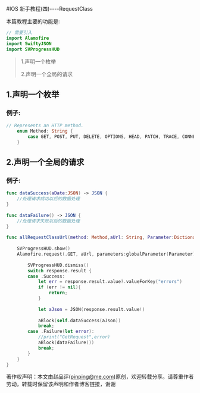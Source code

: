 #IOS 新手教程(四)----RequestClass

本篇教程主要的功能是: 

```swift
// 需要引入
import Alamofire
import SwiftyJSON
import SVProgressHUD
```
>1.声明一个枚举
>
>2.声明一个全局的请求



## 1.声明一个枚举
### 例子:
```swift
// Represents an HTTP method.
    enum Method: String {
        case GET, POST, PUT, DELETE, OPTIONS, HEAD, PATCH, TRACE, CONNECT
    }
```

## 2.声明一个全局的请求
### 例子:
```swift
func dataSuccess(aDate:JSON) -> JSON {
	//处理请求成功以后的数据处理
}
    
func dataFailure() -> JSON {
    //处理请求失败以后的数据处理
}
    
func allRequestClassUrl(method: Method,aUrl: String, Parameter:Dictionary<String,AnyObject>,aBlock:funcBlockJson){
    
    SVProgressHUD.show()
    Alamofire.request(.GET, aUrl, parameters:globalParameter(Parameter)).responseJSON {response in
        
        SVProgressHUD.dismiss()
        switch response.result {
        case .Success:
            let err = response.result.value?.valueForKey("errors")
            if (err != nil){
                return;
            }
            
            let aJson = JSON(response.result.value!)
            
            aBlock(self.dataSuccess(aJson))
            break;
        case .Failure(let error):
            //print("GetRequest",error)
            aBlock(dataFailure())
            break;
        }
    }
}
```

著作权声明：本文由赵品评(pinping@me.com)原创，欢迎转载分享。请尊重作者劳动，转载时保留该声明和作者博客链接，谢谢